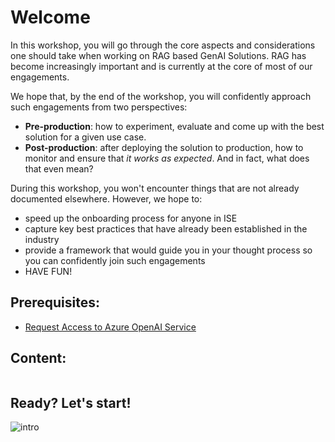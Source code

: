 # Welcome

In this workshop, you will go through the core aspects and considerations one should take when working on RAG based GenAI Solutions. RAG has become increasingly important and is currently at the core of most of our engagements.

We hope that, by the end of the workshop, you will confidently approach such engagements from two perspectives:
- **Pre-production**: how to experiment, evaluate and come up with the best solution for a given use case.
- **Post-production**: after deploying the solution to production, how to monitor and ensure that *it works as expected*. And in fact, what does that even mean?

During this workshop, you won't encounter things that are not already documented elsewhere. However, we hope to:
- speed up the onboarding process for anyone in ISE
- capture key best practices that have already been established in the industry
- provide a framework that would guide you in your thought process so you can confidently join such engagements
- HAVE FUN!

## Prerequisites:
- [Request Access to Azure OpenAI Service](https://aka.ms/oai/access)

## Content:
```{tableofcontents}
```

## Ready? Let's start!
![intro](workshop.jpg)



